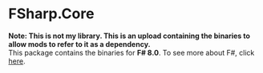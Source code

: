 # FSharp.Core

**Note: This is not my library. This is an upload containing the binaries to allow mods to refer to it as a dependency.**  
This package contains the binaries for **F# 8.0**. To see more about F#, click [here](https://fsharp.org/).